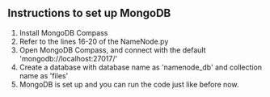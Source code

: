 ## Instructions to set up MongoDB

1. Install MongoDB Compass 
2. Refer to the lines 16-20 of the NameNode.py
3. Open MongoDB Compass, and connect with the default 'mongodb://localhost:27017/'
4. Create a database with database name as 'namenode_db' and collection name as 'files'
5. MongoDB is set up and you can run the code just like before now. 
